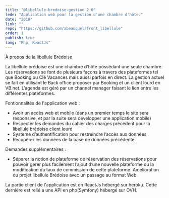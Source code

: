 ```yaml
---
title: "@libellule-bredoise-gestion 2.0"
lede: "Application web pour la gestion d'une chambre d'hôte."
date: "2018"
link: ""
repo: "https://github.com/abeauquel/front_libellule"
order: 1
publish: true
lang: "Php, ReactJs"
---
```


À propos de la libellule Brédoise 

La libellule brédoise est une chambre d’hôte possédant une seule chambre. Les réservations se font  de plusieurs façons à travers des plateformes tel que Booking ou Clé Vacances mais aussi parfois en direct. La gestion actuel se fait en utilisant le Back office proposer par Booking et un client lourd en VB.net. L’agenda est géré par un channel manager faisant le lien entre les différentes plateformes.

Fontionnalités de l'application web :
- Avoir un accès web et mobile (dans un premier temps le site sera responsive, et par la suite sera développer une application mobile)
- Respecter les demandes du cahier des charges précédent pour la libellule brédoise client lourd
- Système d’authentification pour restreindre l’accès aux données
- Récupérer les données de la base de données précédente.

Demandes supplémentaires : 

- Séparer la notion de plateforme de réservation des réservations pour pouvoir gérer plus facilement l’ajout d’une nouvelle plateforme ou la modification du taux de commission de cette plateforme.
Amélioration du projet libellule Brédoise avec un passage au format Web.

La partie client de l'application est en ReactJs hébergé sur heroku. Cette dernière est relié a une API en 
php(Symfony) hébergé sur OVH.

